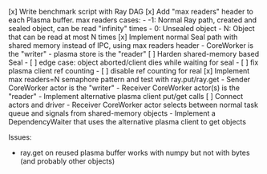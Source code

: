 [x] Write benchmark script with Ray DAG
[x] Add "max readers" header to each Plasma buffer. max readers cases:
    - -1: Normal Ray path, created and sealed object, can be read "infinity" times
    - 0: Unsealed object
    - N: Object that can be read at most N times
[x] Implement normal Seal path with shared memory instead of IPC, using max readers header
    - CoreWorker is the "writer"
    - plasma store is the "reader"
[ ] Harden shared-memory based Seal
    - [ ] edge case: object aborted/client dies while waiting for seal
    - [ ] fix plasma client ref counting
    - [ ] disable ref counting for real
[x] Implement max readers=N semaphore pattern and test with ray.put/ray.get
    - Sender CoreWorker actor is the "writer"
    - Receiver CoreWorker actor(s) is the "reader"
    - Implement alternative plasma client put/get calls
[ ] Connect actors and driver
    - Receiver CoreWorker actor selects between normal task queue and signals from shared-memory objects
        - Implement a DependencyWaiter that uses the alternative plasma client to get objects


Issues:
- ray.get on reused plasma buffer works with numpy but not with bytes (and probably other objects)
